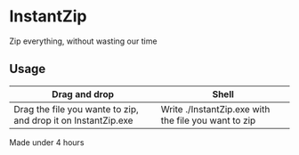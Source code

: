# InstantZip
Zip everything, without wasting our time

## Usage

|Drag and drop|Shell|
|--|--|
|Drag the file you wante to zip, and drop it on InstantZip.exe|Write ./InstantZip.exe with the file you want to zip|

Made under 4 hours
